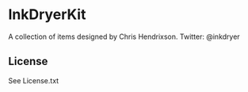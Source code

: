 # InkDryerKit

A collection of items designed by Chris Hendrixson. 
Twitter: @inkdryer

## License

See License.txt
